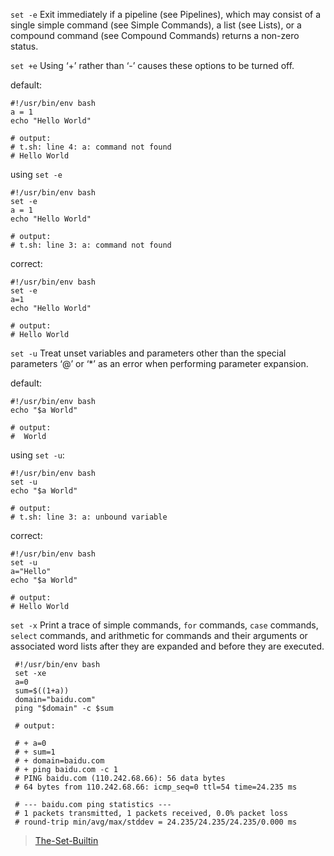 `set -e` Exit immediately if a pipeline (see Pipelines), which may consist of a single simple command (see Simple Commands), a list (see Lists), or a compound command (see Compound Commands) returns a non-zero status.

`set +e` Using ‘+’ rather than ‘-’ causes these options to be turned off.

default:

	#!/usr/bin/env bash
	a = 1
	echo "Hello World"
	
	# output:
	# t.sh: line 4: a: command not found
	# Hello World
		
using `set -e`
	
	#!/usr/bin/env bash
	set -e
	a = 1
	echo "Hello World"
	
	# output:
	# t.sh: line 3: a: command not found

correct:

	#!/usr/bin/env bash
	set -e
	a=1
	echo "Hello World"
	
	# output:
	# Hello World
	
`set -u` Treat unset variables and parameters other than the special parameters ‘@’ or ‘*’ as an error when performing parameter expansion.

default:

	#!/usr/bin/env bash
	echo "$a World"
	
	# output:  
	#  World

using `set -u`:
	
	#!/usr/bin/env bash
	set -u
	echo "$a World"
	
	# output:
	# t.sh: line 3: a: unbound variable
	
correct:
	
	#!/usr/bin/env bash
	set -u
	a="Hello"
	echo "$a World"	
	
	# output:
	# Hello World
	
`set -x` Print a trace of simple commands, `for` commands, `case` commands, `select` commands, and arithmetic for commands and their arguments or associated word lists after they are expanded and before they are executed. 
		
	 #!/usr/bin/env bash
	 set -xe
	 a=0
	 sum=$((1+a))
	 domain="baidu.com"
	 ping "$domain" -c $sum
	 
	 # output:
	 
	 # + a=0
	 # + sum=1
	 # + domain=baidu.com
	 # + ping baidu.com -c 1
	 # PING baidu.com (110.242.68.66): 56 data bytes
	 # 64 bytes from 110.242.68.66: icmp_seq=0 ttl=54 time=24.235 ms
	
	 # --- baidu.com ping statistics ---
	 # 1 packets transmitted, 1 packets received, 0.0% packet loss
	 # round-trip min/avg/max/stddev = 24.235/24.235/24.235/0.000 ms

> [The-Set-Builtin](https://www.gnu.org/software/bash/manual/html_node/The-Set-Builtin.html)
